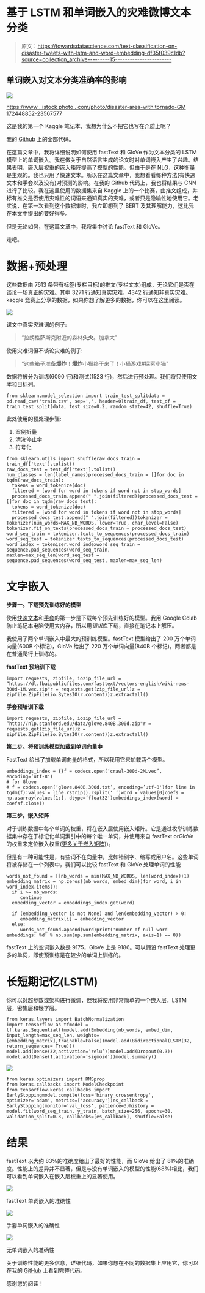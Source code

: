 # 基于 LSTM 和单词嵌入的灾难微博文本分类

> 原文：<https://towardsdatascience.com/text-classification-on-disaster-tweets-with-lstm-and-word-embedding-df35f039c1db?source=collection_archive---------15----------------------->

## 单词嵌入对文本分类准确率的影响

![](img/2d9278613a0584d200a66e5e32fc2fef.png)

[https://www . istock photo . com/photo/disaster-area-with tornado-GM 172448852-23567577](https://www.istockphoto.com/photo/disaster-area-with-tornado-gm172448852-23567577)

这是我的第一个 Kaggle 笔记本，我想为什么不把它也写在介质上呢？

我的 [Github](https://github.com/emmanuellaanggi/disaster_tweet_sentiment) 上的全部代码。

在这篇文章中，我将详细说明如何使用 fastText 和 GloVe 作为文本分类的 LSTM 模型上的单词嵌入。我在做关于自然语言生成的论文时对单词嵌入产生了兴趣。结果表明，嵌入层权重的嵌入矩阵提高了模型的性能。但由于是在 NLG，这种衡量是主观的。我也只用了快速文本。所以在这篇文章中，我想看看每种方法(有快速文本和手套以及没有)对预测的影响。在我的 Github 代码上，我也将结果与 CNN 进行了比较。我在这里使用的数据集来自 Kaggle 上的一个比赛，由推文组成，并标有推文是否使用灾难性的词语来通知真实的灾难，或者只是隐喻性地使用它。老实说，在第一次看到这个数据集时，我立即想到了 BERT 及其理解能力，这比我在本文中提出的要好得多。

但是无论如何，在这篇文章中，我将集中讨论 fastText 和 GloVe。

走吧。

# **数据+预处理**

这些数据由 7613 条带有标签(专栏目标)的推文(专栏文本)组成，无论它们是否在谈论一场真正的灾难。其中 3271 行通知真实灾难，4342 行通知非真实灾难。kaggle 竞赛上分享的数据，如果你想了解更多的数据，你可以在这里阅读。

![](img/d7d3c7009b8b234150380780bec8f8e7.png)

课文中真实灾难词的例子:

> “拉朗格萨斯克附近的森林**失火**。加拿大"

使用灾难词但不谈论灾难的例子:

> “这些箱子准备**爆炸**！**爆炸**小猫终于来了！小猫游戏#探索小猫"

数据将被分为训练(6090 行)和测试(1523 行)，然后进行预处理。我们将只使用文本和目标列。

```
from sklearn.model_selection import train_test_splitdata = pd.read_csv('train.csv', sep=',', header=0)train_df, test_df = train_test_split(data, test_size=0.2, random_state=42, shuffle=True)
```

此处使用的预处理步骤:

1.  案例折叠
2.  清洗停止字
3.  符号化

```
from sklearn.utils import shuffleraw_docs_train = train_df['text'].tolist()
raw_docs_test = test_df['text'].tolist()
num_classes = len(label_names)processed_docs_train = []for doc in tqdm(raw_docs_train):
  tokens = word_tokenize(doc)
  filtered = [word for word in tokens if word not in stop_words]
  processed_docs_train.append(" ".join(filtered))processed_docs_test = []for doc in tqdm(raw_docs_test):
  tokens = word_tokenize(doc)
  filtered = [word for word in tokens if word not in stop_words]
  processed_docs_test.append(" ".join(filtered))tokenizer = Tokenizer(num_words=MAX_NB_WORDS, lower=True, char_level=False)
tokenizer.fit_on_texts(processed_docs_train + processed_docs_test) word_seq_train = tokenizer.texts_to_sequences(processed_docs_train)
word_seq_test = tokenizer.texts_to_sequences(processed_docs_test)
word_index = tokenizer.word_indexword_seq_train = sequence.pad_sequences(word_seq_train, maxlen=max_seq_len)word_seq_test = sequence.pad_sequences(word_seq_test, maxlen=max_seq_len)
```

# **文字嵌入**

**步骤一。下载预先训练好的模型**

使用[快速文本](https://fasttext.cc/docs/en/english-vectors.html)和[手套](https://nlp.stanford.edu/projects/glove/)的第一步是下载每个预先训练好的模型。我用 Google Colab 防止笔记本电脑使用大内存，所以用*请求*库下载，直接在笔记本上解压。

我使用了两个单词嵌入中最大的预训练模型。fastText 模型给出了 200 万个单词向量(600B 个标记)，GloVe 给出了 220 万个单词向量(840B 个标记)，两者都是在普通爬行上训练的。

**fastText 预培训下载**

```
import requests, zipfile, iozip_file_url = “https://dl.fbaipublicfiles.com/fasttext/vectors-english/wiki-news-300d-1M.vec.zip"r = requests.get(zip_file_url)z = zipfile.ZipFile(io.BytesIO(r.content))z.extractall()
```

**手套预培训下载**

```
import requests, zipfile, iozip_file_url = “http://nlp.stanford.edu/data/glove.840B.300d.zip"r = requests.get(zip_file_url)z = zipfile.ZipFile(io.BytesIO(r.content))z.extractall()
```

**第二步。将预训练模型加载到单词向量中**

FastText 给出了加载单词向量的格式，所以我用它来加载两个模型。

```
embeddings_index = {}f = codecs.open(‘crawl-300d-2M.vec’, encoding=’utf-8')
# for Glove
# f = codecs.open(‘glove.840B.300d.txt’, encoding=’utf-8')for line in tqdm(f):values = line.rstrip().rsplit(‘ ‘)word = values[0]coefs = np.asarray(values[1:], dtype=’float32')embeddings_index[word] = coefsf.close()
```

**第三步。嵌入矩阵**

对于训练数据中每个单词的权重，将在嵌入层使用嵌入矩阵。它是通过枚举训练数据集中存在于标记化单词索引中的每个唯一单词，并使用来自 fastText orGloVe 的权重来定位嵌入权重([更多关于嵌入矩阵](https://machinelearningmastery.com/use-word-embedding-layers-deep-learning-keras/)))。

但是有一种可能性是，有些词不在向量中，比如错别字、缩写或用户名。这些单词将被存储在一个列表中，我们可以比较 fastText 和 GloVe 处理单词的性能

```
words_not_found = []nb_words = min(MAX_NB_WORDS, len(word_index)+1)
embedding_matrix = np.zeros((nb_words, embed_dim))for word, i in word_index.items():
  if i >= nb_words:
     continue
  embedding_vector = embeddings_index.get(word)

  if (embedding_vector is not None) and len(embedding_vector) > 0:
     embedding_matrix[i] = embedding_vector
  else:
     words_not_found.append(word)print('number of null word embeddings: %d' % np.sum(np.sum(embedding_matrix, axis=1) == 0))
```

fastText 上的空词嵌入数是 9175，GloVe 上是 9186。可以假设 fastText 处理更多的单词，即使预训练是在较少的单词上训练的。

# **长短期记忆(LSTM)**

你可以对超参数或架构进行微调，但我将使用非常简单的一个嵌入层，LSTM 层，密集层和辍学层。

```
from keras.layers import BatchNormalization
import tensorflow as tfmodel = tf.keras.Sequential()model.add(Embedding(nb_words, embed_dim, input_length=max_seq_len, weights=[embedding_matrix],trainable=False))model.add(Bidirectional(LSTM(32, return_sequences= True)))
model.add(Dense(32,activation=’relu’))model.add(Dropout(0.3))
model.add(Dense(1,activation=’sigmoid’))model.summary()
```

![](img/a6132f5130f1a2e35a3b56dfc13c6c35.png)

```
from keras.optimizers import RMSprop
from keras.callbacks import ModelCheckpoint
from tensorflow.keras.callbacks import EarlyStoppingmodel.compile(loss='binary_crossentropy', optimizer='adam', metrics=['accuracy'])es_callback = EarlyStopping(monitor='val_loss', patience=3)history = model.fit(word_seq_train, y_train, batch_size=256, epochs=30, validation_split=0.3, callbacks=[es_callback], shuffle=False)
```

# 结果

fastText 以大约 83%的准确度给出了最好的性能，而 GloVe 给出了 81%的准确度。性能上的差异并不显著，但是与没有单词嵌入的模型的性能(68%)相比，我们可以看到单词嵌入在嵌入层权重上的显著使用。

![](img/6179a3d7f96b912eb1184d5197bdc73d.png)

fastText 单词嵌入的准确性

![](img/24003e1621ae1a872f75e83504e246aa.png)

手套单词嵌入的准确性

![](img/966ee9ad7005fb41a90a700ffff84808.png)

无单词嵌入的准确性

关于训练性能的更多信息，详细代码，如果你想在不同的数据集上应用它，你可以在我的 [GitHub](https://github.com/emmanuellaanggi) 上看到完整代码。

感谢您的阅读！